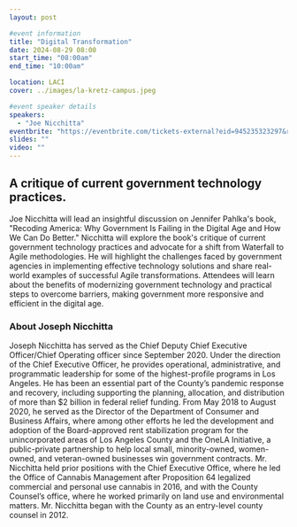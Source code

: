 ```yaml
---
layout: post

#event information
title: "Digital Transformation"
date: 2024-08-29 08:00
start_time: "08:00am"
end_time: "10:00am"

location: LACI
cover: ../images/la-kretz-campus.jpeg

#event speaker details
speakers:
  - "Joe Nicchitta"
eventbrite: "https://eventbrite.com/tickets-external?eid=945235323297&ref=etckt"
slides: ""
video: ""
---
```


## A critique of current government technology practices.

Joe Nicchitta will lead an insightful discussion on Jennifer Pahlka's book, "Recoding America: Why Government Is Failing in the Digital Age and How We Can Do Better." Nicchitta will explore the book's critique of current government technology practices and advocate for a shift from Waterfall to Agile methodologies. He will highlight the challenges faced by government agencies in implementing effective technology solutions and share real-world examples of successful Agile transformations. Attendees will learn about the benefits of modernizing government technology and practical steps to overcome barriers, making government more responsive and efficient in the digital age.

### About Joseph Nicchitta

Joseph Nicchitta has served as the Chief Deputy Chief Executive Officer/Chief Operating officer since September 2020. Under the direction of the Chief Executive Officer, he provides operational, administrative, and programmatic leadership for some of the highest-profile programs in Los Angeles. He has been an essential part of the County’s pandemic response and recovery, including supporting the planning, allocation, and distribution of more than $2 billion in federal relief funding. From May 2018 to August 2020, he served as the Director of the Department of Consumer and Business Affairs, where among other efforts he led the development and adoption of the Board-approved rent stabilization program for the unincorporated areas of Los Angeles County and the OneLA Initiative, a public-private partnership to help local small, minority-owned, women-owned, and veteran-owned businesses win government contracts. Mr. Nicchitta held prior positions with the Chief Executive Office, where he led the Office of Cannabis Management after Proposition 64 legalized commercial and personal use cannabis in 2016, and with the County Counsel’s office, where he worked primarily on land use and environmental matters. Mr. Nicchitta began with the County as an entry-level county counsel in 2012.
